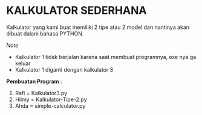 # **KALKULATOR SEDERHANA**

Kalkulator yang kami buat memiliki 2 tipe atau 2 model dan nantinya akan dibuat dalam bahasa PYTHON.

_Note_

- Kalkulator 1 tidak berjalan karena saat membuat programnya, exe nya ga keluar
- Kalkulator 1 diganti dengan kalkulator 3

**Pembuatan Program** :
1. Rafi = Kalkulator3.py
2. Hilmy = Kalkulator-Tipe-2.py
3. Ahda = simple-calculator.py
